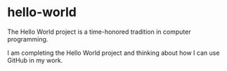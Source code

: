 # hello-world
The Hello World project is a time-honored tradition in computer programming.

I am completing the Hello World project and thinking about how I can use GitHub in my work.
